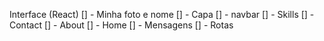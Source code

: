 Interface (React)
[] - Minha foto e nome
[] - Capa
[] - navbar
    [] - Skills
    [] - Contact
    [] - About
    [] - Home
    [] - Mensagens
[] - Rotas

